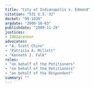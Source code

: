 ```yaml
---
title: "City of Indianapolis v. Edmond"
citation: "531 U.S. 32"
docket: "99-1030"
argdate: "2000-10-03"
publishdate: "2000-11-28"
justices:
- 1981oconnor
advocates:
- "A. Scott Chinn"
- "Patricia A. Millett"
- "Kenneth J. Falk"
roles:
- "on behalf of the Petitioners"
- "on behalf of the Petitioners"
- "on behalf of the Respondent"
summary: ""
---
```


